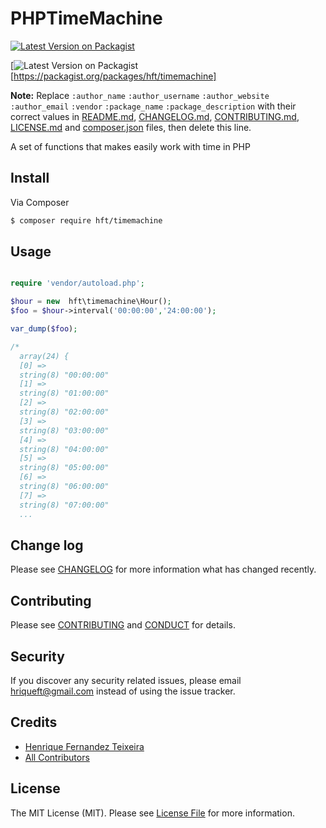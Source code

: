 # PHPTimeMachine

[![Latest Version on Packagist][ico-version]][link-packagist]

[![Latest Version on Packagist][ico-version][https://packagist.org/packages/hft/timemachine]

**Note:** Replace ```:author_name``` ```:author_username``` ```:author_website``` ```:author_email``` ```:vendor``` ```:package_name``` ```:package_description``` with their correct values in [README.md](README.md), [CHANGELOG.md](CHANGELOG.md), [CONTRIBUTING.md](CONTRIBUTING.md), [LICENSE.md](LICENSE.md) and [composer.json](composer.json) files, then delete this line.

A set of functions that makes easily work with time in PHP

## Install

Via Composer

``` bash
$ composer require hft/timemachine
```

## Usage

``` php

require 'vendor/autoload.php';

$hour = new  hft\timemachine\Hour();
$foo = $hour->interval('00:00:00','24:00:00');

var_dump($foo);

/*
  array(24) {
  [0] =>
  string(8) "00:00:00"
  [1] =>
  string(8) "01:00:00"
  [2] =>
  string(8) "02:00:00"
  [3] =>
  string(8) "03:00:00"
  [4] =>
  string(8) "04:00:00"
  [5] =>
  string(8) "05:00:00"
  [6] =>
  string(8) "06:00:00"
  [7] =>
  string(8) "07:00:00"
  ...

```

## Change log

Please see [CHANGELOG](CHANGELOG.md) for more information what has changed recently.

## Contributing

Please see [CONTRIBUTING](CONTRIBUTING.md) and [CONDUCT](CONDUCT.md) for details.

## Security

If you discover any security related issues, please email hriqueft@gmail.com instead of using the issue tracker.

## Credits

- [Henrique Fernandez Teixeira][link-author]
- [All Contributors][link-contributors]

## License

The MIT License (MIT). Please see [License File](LICENSE.md) for more information.

[ico-version]: https://img.shields.io/packagist/v/:vendor/:package_name.svg?style=flat-square
[ico-license]: https://img.shields.io/badge/license-MIT-brightgreen.svg?style=flat-square
[ico-travis]: https://img.shields.io/travis/:vendor/:package_name/master.svg?style=flat-square
[ico-scrutinizer]: https://img.shields.io/scrutinizer/coverage/g/:vendor/:package_name.svg?style=flat-square
[ico-code-quality]: https://img.shields.io/scrutinizer/g/:vendor/:package_name.svg?style=flat-square
[ico-downloads]: https://img.shields.io/packagist/dt/:vendor/:package_name.svg?style=flat-square

[link-packagist]: https://packagist.org/packages/:vendor/:package_name
[link-travis]: https://travis-ci.org/:vendor/:package_name
[link-scrutinizer]: https://scrutinizer-ci.com/g/:vendor/:package_name/code-structure
[link-code-quality]: https://scrutinizer-ci.com/g/:vendor/:package_name
[link-downloads]: https://packagist.org/packages/:vendor/:package_name
[link-author]: https://github.com/:author_username
[link-contributors]: ../../contributors
